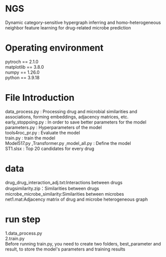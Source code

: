 # NGS
Dynamic category-sensitive hypergraph inferring and homo-heterogeneous neighbor feature learning for drug-related microbe prediction

# Operating environment
pytroch == 2.1.0  
matplotlib == 3.8.0  
numpy == 1.26.0  
python == 3.9.18  

# File Introduction
data_process.py : Processing drug and microbial similarities and associations, forming embeddings, adjacency matrices, etc.  
early_stoppoing.py : In order to save better parameters for the model  
parameters.py : Hyperparameters of the model  
tools4roc_pr.py : Evaluate the model  
train.py : train the model  
Model517.py ,Transformer.py ,model_all.py : Define the model  
ST1.slsx : Top 20 candidates for every drug  
# data
  drug_drug_interaction_adj.txt:Interactions between drugs  
  drugsimilarity.zip：Similarities between drugs  
  microbe_microbe_similarity:Similarities between microbes  
  net1.mat:Adjacency matrix of drug and microbe heterogeneous graph  
# run step
1.data_process.py  
2.train.py  
Before running train.py, you need to create two folders, best_parameter and result, to store the model's parameters and training results
